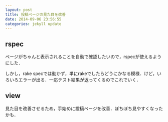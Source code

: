 ```yaml
---
layout: post
title: 投稿ページの見た目を改善
date: 2014-09-06 23:56:55
categories: jekyll update
---
```

## rspec
ページがちゃんと表示されることを自動で確認したいので，rspecが使えるようにした．

しかし，rake specでは動かず，単にrakeでしたらどうにかなる模様．けど，いろいろエラーが出る．一応テスト結果が返ってくるのでこれでいく．

## view
見た目を改善させるため，手始めに投稿ページを改善．ぼちぼち見やすくなったかも．
